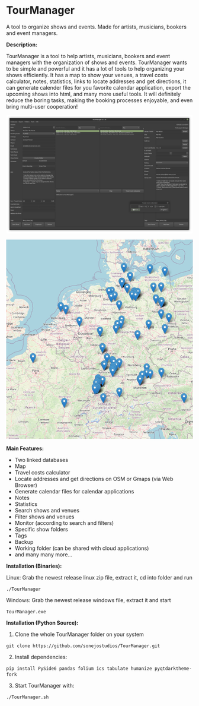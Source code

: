 # TourManager
A tool to organize shows and events. Made for artists, musicians, bookers and event managers.


__Description:__

TourManager is a tool to help artists, musicians, bookers and event managers with the organization of shows and events.
TourManager wants to be simple and powerful and it has a lot of tools to help organizing your shows efficiently. 
It has a map to show your venues, a travel costs calculator, notes, statistics, links to locate addresses and get directions, it can generate calender files for you favorite calendar application, export the upcoming shows into html, and many more useful tools. It will definitely reduce the boring tasks, making the booking processes enjoyable, and even bring multi-user cooperation!



![screenshot](https://github.com/sonejostudios/TourManager/blob/main/TourManager.png "TourManager")

![screenshot](https://github.com/sonejostudios/TourManager/blob/main/TourManagerMap.png "TourManagerMap")

__Main Features:__

* Two linked databases
* Map
* Travel costs calculator
* Locate addresses and get directions on OSM or Gmaps (via Web Browser)
* Generate calendar files for calendar applications
* Notes
* Statistics
* Search shows and venues
* Filter shows and venues
* Monitor (according to search and filters)
* Specific show folders
* Tags
* Backup
* Working folder (can be shared with cloud applications)
* and many many more...
  

__Installation (Binaries):__

Linux:
Grab the newest release linux zip file, extract it, cd into folder and run
```
./TourManager
```
Windows:
Grab the newest release windows file, extract it and start
```
TourManager.exe
```


__Installation (Python Source):__


1. Clone the whole TourManager folder on your system
```
git clone https://github.com/sonejostudios/TourManager.git
```

2. Install dependencies:
```
pip install PySide6 pandas folium ics tabulate humanize pyqtdarktheme-fork
```

3. Start TourManager with: 
```
./TourManager.sh
```




